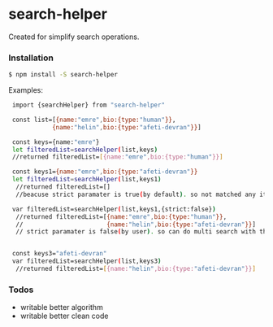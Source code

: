 # search-helper

Created for simplify search operations.

### Installation

```sh
$ npm install -S search-helper
```

Examples:

```sh
 import {searchHelper} from "search-helper"

 const list=[{name:"emre",bio:{type:"human"}},
            {name:"helin",bio:{type:"afeti-devran"}}]

 const keys={name:"emre"}
 let filteredList=searchHelper(list,keys)
 //returned filteredList=[{name:"emre",bio:{type:"human"}}]

 const keys1={name:"emre",bio:{type:"afeti-devran"}}
 let filteredList=searchHelper(list,keys1)
  //returned filteredList=[]
  //beacuse strict paramater is true(by default). so not matched any item with this condition(keys1)

 var filteredList=searchHelper(list,keys1,{strict:false})
  //returned filteredList=[{name:"emre",bio:{type:"human"}},
  //                       {name:"helin",bio:{type:"afeti-devran"}}]
  // strict paramater is false(by user). so can do multi search with this condition(keys1)


 const keys3="afeti-devran"
 var filteredList=searchHelper(list,keys3)
  //returned filteredList=[{name:"helin",bio:{type:"afeti-devran"}}]

```

### Todos

- writable better algorithm
- writable better clean code
